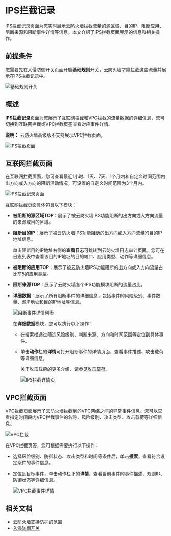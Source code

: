 # IPS拦截记录

IPS拦截记录页面为您实时展示云防火墙拦截流量的源区域、目的IP、阻断应用、阻断来源和阻断事件详情等信息。本文介绍了IPS拦截页面展示的信息和相关操作。

## 前提条件

您需要先在入侵防御开关页面开启**基础规则**开关，云防火墙才能拦截这些流量并展示在IPS拦截记录中。

![基础规则开关](https://static-aliyun-doc.oss-accelerate.aliyuncs.com/assets/img/zh-CN/3417068951/p77756.png)

## 概述

**IPS拦截记录**页面为您展示了互联网拦截和VPC拦截的流量数据的详细信息，您可切换到互联网拦截或VPC拦截页签查看对应事件详情。

**说明：** 云防火墙高级版不支持展示VPC拦截页面。

![IPS拦截页面](https://static-aliyun-doc.oss-accelerate.aliyuncs.com/assets/img/zh-CN/3417068951/p81782.png)

## 互联网拦截页面

在互联网拦截页面，您可查看最近1小时、1天、7天、1个月内和自定义时间范围内出方向或入方向的阻断活动情况。可设置的自定义时间范围为3个月内。

![IPS拦截记录页面](https://static-aliyun-doc.oss-accelerate.aliyuncs.com/assets/img/zh-CN/3417068951/p77498.png)

互联网拦截页面具体包含以下模块：

-   **被阻断的源区域TOP**：展示了被云防火墙IPS功能阻断的出方向或入方向流量的来源或目的区域。
-   **阻断目的IP**：展示了被云防火墙IPS功能阻断的出方向或入方向流量的目的IP地址信息。

    单击阻断目的IP地址右侧的**查看日志**可跳转到云防火墙日志审计页面。您可在日志列表中查看该目的IP地址的目的端口、应用类型、动作等详细信息。

-   **被阻断的应用TOP**：展示了被云防火墙IPS功能阻断的出方向或入方向流量占比前5的应用类型。
-   **阻断来源TOP**：展示了云防火墙各个IPS功能模块阻断的流量占比。
-   **详细数据**：展示了所有阻断事件的详细信息，包括事件的风险级别、事件数量、源IP地址和目的IP地址等信息。

    ![阻断事件详情列表](https://static-aliyun-doc.oss-accelerate.aliyuncs.com/assets/img/zh-CN/3417068951/p77510.png)

    在**详细数据**模块，您可以执行以下操作：

    -   在搜索栏通过筛选风险级别、判断来源、方向和时间范围等定位到具体事件。
    -   单击**动作**栏的**详情**可打开阻断事件的详情页面，查看事件描述、攻击载荷等详细信息。

        关于攻击载荷的更多介绍，请参见[攻击载荷](/cn.zh-CN/网络流量分析/攻击载荷.md)。

        ![IPS拦截详情页](https://static-aliyun-doc.oss-accelerate.aliyuncs.com/assets/img/zh-CN/7285300161/p211164.png)


## VPC拦截页面

VPC拦截页面展示了云防火墙拦截到的VPC网络之间的异常事件信息。您可以查看指定时间段内VPC拦截事件的名称、风险级别、攻击类型、攻击载荷等详细信息。

![VPC拦截](https://static-aliyun-doc.oss-accelerate.aliyuncs.com/assets/img/zh-CN/3417068951/p77595.png)

在VPC拦截页签，您可根据需要执行以下操作：

-   选择风险级别、防御状态、攻击类型和时间等条件后，单击**搜索**，查看符合设定条件的事件信息。
-   定位到目标事件，单击动作栏下的**详情**，查看当前事件的事件描述、规则ID、防御状态等详细信息。

    ![VPC拦截事件详情](https://static-aliyun-doc.oss-accelerate.aliyuncs.com/assets/img/zh-CN/3417068951/p77596.png)


## 相关文档

-   [云防火墙支持防护的范围](/cn.zh-CN/常见问题/云防火墙支持防护的范围.md)
-   [入侵防御开关](/cn.zh-CN/入侵防御/入侵防御开关.md)

